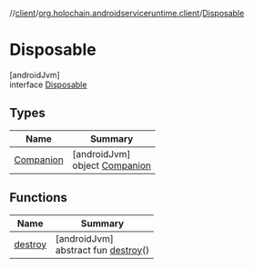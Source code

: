 //[client](../../../index.md)/[org.holochain.androidserviceruntime.client](../index.md)/[Disposable](index.md)

# Disposable

[androidJvm]\
interface [Disposable](index.md)

## Types

| Name | Summary |
|---|---|
| [Companion](-companion/index.md) | [androidJvm]<br>object [Companion](-companion/index.md) |

## Functions

| Name | Summary |
|---|---|
| [destroy](destroy.md) | [androidJvm]<br>abstract fun [destroy](destroy.md)() |